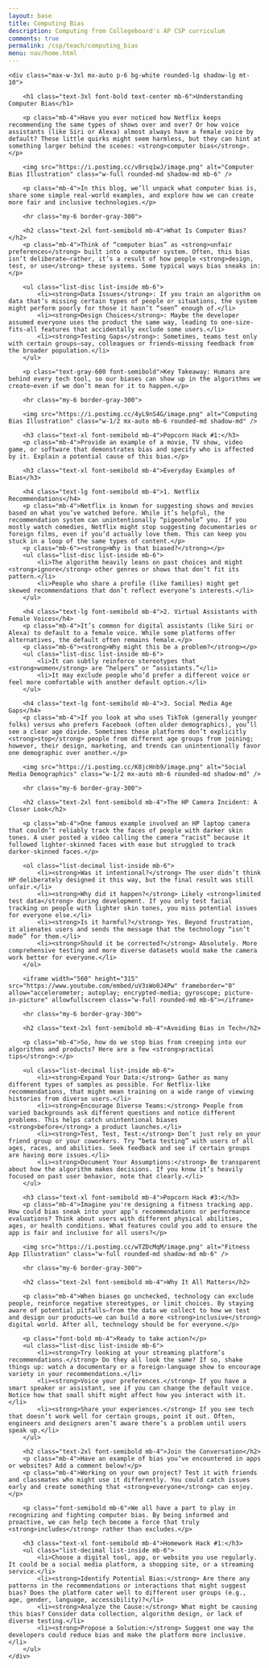 ```yaml
---
layout: base
title: Computing Bias
description: Computing from Collegeboard's AP CSP curriculum
comments: true
permalink: /csp/teach/computing_bias
menu: nav/home.html
---
```


<html lang="en">

<head>
    <meta charset="UTF-8">
    <meta name="viewport" content="width=device-width, initial-scale=1.0">
    <title>Understanding Computer Bias</title>
    <script src="https://cdn.tailwindcss.com"></script>
</head>

<body class="font-sans bg-gray-100 text-gray-800">

    <div class="max-w-3xl mx-auto p-6 bg-white rounded-lg shadow-lg mt-10">

        <h1 class="text-3xl font-bold text-center mb-6">Understanding Computer Bias</h1>

        <p class="mb-4">Have you ever noticed how Netflix keeps recommending the same types of shows over and over? Or how voice assistants (like Siri or Alexa) almost always have a female voice by default? These little quirks might seem harmless, but they can hint at something larger behind the scenes: <strong>computer bias</strong>.</p>

        <img src="https://i.postimg.cc/v8rsq1wJ/image.png" alt="Computer Bias Illustration" class="w-full rounded-md shadow-md mb-6" />

        <p class="mb-4">In this blog, we’ll unpack what computer bias is, share some simple real-world examples, and explore how we can create more fair and inclusive technologies.</p>

        <hr class="my-6 border-gray-300">

        <h2 class="text-2xl font-semibold mb-4">What Is Computer Bias?</h2>
        <p class="mb-4">Think of “computer bias” as <strong>unfair preferences</strong> built into a computer system. Often, this bias isn’t deliberate—rather, it’s a result of how people <strong>design, test, or use</strong> these systems. Some typical ways bias sneaks in:</p>

        <ul class="list-disc list-inside mb-6">
            <li><strong>Data Issues</strong>: If you train an algorithm on data that’s missing certain types of people or situations, the system might perform poorly for those it hasn’t “seen” enough of.</li>
            <li><strong>Design Choices</strong>: Maybe the developer assumed everyone uses the product the same way, leading to one-size-fits-all features that accidentally exclude some users.</li>
            <li><strong>Testing Gaps</strong>: Sometimes, teams test only with certain groups—say, colleagues or friends—missing feedback from the broader population.</li>
        </ul>

        <p class="text-gray-600 font-semibold">Key Takeaway: Humans are behind every tech tool, so our biases can show up in the algorithms we create—even if we don’t mean for it to happen.</p>

        <hr class="my-6 border-gray-300">

        <img src="https://i.postimg.cc/4yL9nS4G/image.png" alt="Computing Bias Illustration" class="w-1/2 mx-auto mb-6 rounded-md shadow-md" />

        <h3 class="text-xl font-semibold mb-4">Popcorn Hack #1:</h3>
        <p class="mb-4">Provide an example of a movie, TV show, video game, or software that demonstrates bias and specify who is affected by it. Explain a potential cause of this bias.</p>

        <h3 class="text-xl font-semibold mb-4">Everyday Examples of Bias</h3>

        <h4 class="text-lg font-semibold mb-4">1. Netflix Recommendations</h4>
        <p class="mb-4">Netflix is known for suggesting shows and movies based on what you’ve watched before. While it’s helpful, the recommendation system can unintentionally “pigeonhole” you. If you mostly watch comedies, Netflix might stop suggesting documentaries or foreign films, even if you’d actually love them. This can keep you stuck in a loop of the same types of content.</p>
        <p class="mb-6"><strong>Why is that biased?</strong></p>
        <ul class="list-disc list-inside mb-6">
            <li>The algorithm heavily leans on past choices and might <strong>ignore</strong> other genres or shows that don’t fit its pattern.</li>
            <li>People who share a profile (like families) might get skewed recommendations that don’t reflect everyone’s interests.</li>
        </ul>

        <h4 class="text-lg font-semibold mb-4">2. Virtual Assistants with Female Voices</h4>
        <p class="mb-4">It’s common for digital assistants (like Siri or Alexa) to default to a female voice. While some platforms offer alternatives, the default often remains female.</p>
        <p class="mb-6"><strong>Why might this be a problem?</strong></p>
        <ul class="list-disc list-inside mb-6">
            <li>It can subtly reinforce stereotypes that <strong>women</strong> are “helpers” or “assistants.”</li>
            <li>It may exclude people who’d prefer a different voice or feel more comfortable with another default option.</li>
        </ul>

        <h4 class="text-lg font-semibold mb-4">3. Social Media Age Gaps</h4>
        <p class="mb-4">If you look at who uses TikTok (generally younger folks) versus who prefers Facebook (often older demographics), you’ll see a clear age divide. Sometimes these platforms don’t explicitly <strong>stop</strong> people from different age groups from joining; however, their design, marketing, and trends can unintentionally favor one demographic over another.</p>

        <img src="https://i.postimg.cc/K8jcHnb9/image.png" alt="Social Media Demographics" class="w-1/2 mx-auto mb-6 rounded-md shadow-md" />

        <hr class="my-6 border-gray-300">

        <h2 class="text-2xl font-semibold mb-4">The HP Camera Incident: A Closer Look</h2>

        <p class="mb-4">One famous example involved an HP laptop camera that couldn’t reliably track the faces of people with darker skin tones. A user posted a video calling the camera “racist” because it followed lighter-skinned faces with ease but struggled to track darker-skinned faces.</p>

        <ol class="list-decimal list-inside mb-6">
            <li><strong>Was it intentional?</strong> The user didn’t think HP deliberately designed it this way, but the final result was still unfair.</li>
            <li><strong>Why did it happen?</strong> Likely <strong>limited test data</strong> during development. If you only test facial tracking on people with lighter skin tones, you miss potential issues for everyone else.</li>
            <li><strong>Is it harmful?</strong> Yes. Beyond frustration, it alienates users and sends the message that the technology “isn’t made” for them.</li>
            <li><strong>Should it be corrected?</strong> Absolutely. More comprehensive testing and more diverse datasets would make the camera work better for everyone.</li>
        </ol>

        <iframe width="560" height="315" src="https://www.youtube.com/embed/uV3sWo0J4Pw" frameborder="0" allow="accelerometer; autoplay; encrypted-media; gyroscope; picture-in-picture" allowfullscreen class="w-full rounded-md mb-6"></iframe>

        <hr class="my-6 border-gray-300">

        <h2 class="text-2xl font-semibold mb-4">Avoiding Bias in Tech</h2>

        <p class="mb-4">So, how do we stop bias from creeping into our algorithms and products? Here are a few <strong>practical tips</strong>:</p>

        <ul class="list-decimal list-inside mb-6">
            <li><strong>Expand Your Data:</strong> Gather as many different types of samples as possible. For Netflix-like recommendations, that might mean training on a wide range of viewing histories from diverse users.</li>
            <li><strong>Encourage Diverse Teams:</strong> People from varied backgrounds ask different questions and notice different problems. This helps catch unintentional biases <strong>before</strong> a product launches.</li>
            <li><strong>Test, Test, Test:</strong> Don’t just rely on your friend group or your coworkers. Try “beta testing” with users of all ages, races, and abilities. Seek feedback and see if certain groups are having more issues.</li>
            <li><strong>Document Your Assumptions:</strong> Be transparent about how the algorithm makes decisions. If you know it’s heavily focused on past user behavior, note that clearly.</li>
        </ul>

        <h3 class="text-xl font-semibold mb-4">Popcorn Hack #3:</h3>
        <p class="mb-4">Imagine you're designing a fitness tracking app. How could bias sneak into your app’s recommendations or performance evaluations? Think about users with different physical abilities, ages, or health conditions. What features could you add to ensure the app is fair and inclusive for all users?</p>

        <img src="https://i.postimg.cc/wTZDcMqM/image.png" alt="Fitness App Illustration" class="w-full rounded-md shadow-md mb-6" />

        <hr class="my-6 border-gray-300">

        <h2 class="text-2xl font-semibold mb-4">Why It All Matters</h2>

        <p class="mb-4">When biases go unchecked, technology can exclude people, reinforce negative stereotypes, or limit choices. By staying aware of potential pitfalls—from the data we collect to how we test and design our products—we can build a more <strong>inclusive</strong> digital world. After all, technology should be for everyone.</p>

        <p class="font-bold mb-4">Ready to take action?</p>
        <ul class="list-disc list-inside mb-6">
            <li><strong>Try looking at your streaming platform’s recommendations.</strong> Do they all look the same? If so, shake things up: watch a documentary or a foreign-language show to encourage variety in your recommendations.</li>
            <li><strong>Voice your preferences.</strong> If you have a smart speaker or assistant, see if you can change the default voice. Notice how that small shift might affect how you interact with it.</li>
            <li><strong>Share your experiences.</strong> If you see tech that doesn’t work well for certain groups, point it out. Often, engineers and designers aren’t aware there’s a problem until users speak up.</li>
        </ul>

        <h2 class="text-2xl font-semibold mb-4">Join the Conversation</h2>
        <p class="mb-4">Have an example of bias you’ve encountered in apps or websites? Add a comment below!</p>
        <p class="mb-4">Working on your own project? Test it with friends and classmates who might use it differently. You could catch issues early and create something that <strong>everyone</strong> can enjoy.</p>

        <p class="font-semibold mb-6">We all have a part to play in recognizing and fighting computer bias. By being informed and proactive, we can help tech become a force that truly <strong>includes</strong> rather than excludes.</p>

        <h3 class="text-xl font-semibold mb-4">Homework Hack #1:</h3>
        <ul class="list-decimal list-inside mb-6">
            <li>Choose a digital tool, app, or website you use regularly. It could be a social media platform, a shopping site, or a streaming service.</li>
            <li><strong>Identify Potential Bias:</strong> Are there any patterns in the recommendations or interactions that might suggest bias? Does the platform cater well to different user groups (e.g., age, gender, language, accessibility)?</li>
            <li><strong>Analyze the Cause:</strong> What might be causing this bias? Consider data collection, algorithm design, or lack of diverse testing.</li>
            <li><strong>Propose a Solution:</strong> Suggest one way the developers could reduce bias and make the platform more inclusive.</li>
        </ul>
    </div>

</body>

</html>
